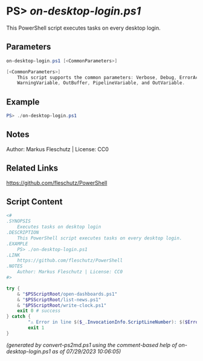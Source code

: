 PS> *on-desktop-login.ps1*
====================

This PowerShell script executes tasks on every desktop login.

Parameters
----------
```powershell
on-desktop-login.ps1 [<CommonParameters>]

[<CommonParameters>]
    This script supports the common parameters: Verbose, Debug, ErrorAction, ErrorVariable, WarningAction, 
    WarningVariable, OutBuffer, PipelineVariable, and OutVariable.
```

Example
-------
```powershell
PS> ./on-desktop-login.ps1

```

Notes
-----
Author: Markus Fleschutz | License: CC0

Related Links
-------------
https://github.com/fleschutz/PowerShell

Script Content
--------------
```powershell
<#
.SYNOPSIS
	Executes tasks on desktop login
.DESCRIPTION
	This PowerShell script executes tasks on every desktop login.
.EXAMPLE
	PS> ./on-desktop-login.ps1
.LINK
	https://github.com/fleschutz/PowerShell
.NOTES
	Author: Markus Fleschutz | License: CC0
#>

try {
	& "$PSScriptRoot/open-dashboards.ps1"
	& "$PSScriptRoot/list-news.ps1"
	& "$PSScriptRoot/write-clock.ps1"
	exit 0 # success
} catch {
        "⚠️ Error in line $($_.InvocationInfo.ScriptLineNumber): $($Error[0])"
        exit 1
}
```

*(generated by convert-ps2md.ps1 using the comment-based help of on-desktop-login.ps1 as of 07/29/2023 10:06:05)*
